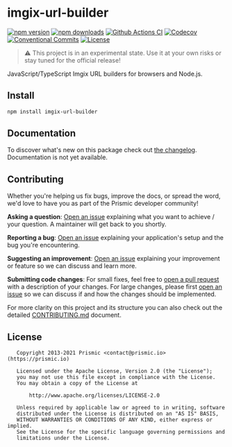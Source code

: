 <!--

TODO: Go through all "TODO" comments in the project

-->

# imgix-url-builder

[![npm version][npm-version-src]][npm-version-href]
[![npm downloads][npm-downloads-src]][npm-downloads-href]
[![Github Actions CI][github-actions-ci-src]][github-actions-ci-href]
[![Codecov][codecov-src]][codecov-href]
[![Conventional Commits][conventional-commits-src]][conventional-commits-href]
[![License][license-src]][license-href]

> ⚠ This project is in an experimental state. Use it at your own risks or stay tuned for the official release!

<!-- TODO: Replacing link to Prismic with [Prismic][prismic] is useful here -->

JavaScript/TypeScript Imgix URL builders for browsers and Node.js.

<!--

TODO: Create a small list of package features:

- 🤔 &nbsp;A useful feature;
- 🥴 &nbsp;Another useful feature;
- 🙃 &nbsp;A final useful feature.

Non-breaking space: &nbsp; are here on purpose to fix emoji rendering on certain systems.

-->

## Install

```bash
npm install imgix-url-builder
```

## Documentation

To discover what's new on this package check out [the changelog][changelog]. Documentation is not yet available.

<!-- TODO: Write or link to documentation. -->

## Contributing

Whether you're helping us fix bugs, improve the docs, or spread the word, we'd love to have you as part of the Prismic developer community!

**Asking a question**: [Open an issue][repo-bug-report] explaining what you want to achieve / your question. A maintainer will get back to you shortly.

**Reporting a bug**: [Open an issue][repo-bug-report] explaining your application's setup and the bug you're encountering.

**Suggesting an improvement**: [Open an issue][repo-feature-request] explaining your improvement or feature so we can discuss and learn more.

**Submitting code changes**: For small fixes, feel free to [open a pull request][repo-pull-requests] with a description of your changes. For large changes, please first [open an issue][repo-feature-request] so we can discuss if and how the changes should be implemented.

For more clarity on this project and its structure you can also check out the detailed [CONTRIBUTING.md][contributing] document.

## License

```
   Copyright 2013-2021 Prismic <contact@prismic.io> (https://prismic.io)

   Licensed under the Apache License, Version 2.0 (the "License");
   you may not use this file except in compliance with the License.
   You may obtain a copy of the License at

       http://www.apache.org/licenses/LICENSE-2.0

   Unless required by applicable law or agreed to in writing, software
   distributed under the License is distributed on an "AS IS" BASIS,
   WITHOUT WARRANTIES OR CONDITIONS OF ANY KIND, either express or implied.
   See the License for the specific language governing permissions and
   limitations under the License.
```

<!-- Links -->

[prismic]: https://prismic.io

<!-- TODO: Replace link with a more useful one if available -->

[prismic-docs]: https://prismic.io/docs
[changelog]: ./CHANGELOG.md
[contributing]: ./CONTRIBUTING.md

<!-- TODO: Replace link with a more useful one if available -->

[forum-question]: https://community.prismic.io
[repo-bug-report]: https://github.com/prismicio-community/imgix-url-builder/issues/new?assignees=&labels=bug&template=bug_report.md&title=
[repo-feature-request]: https://github.com/prismicio-community/imgix-url-builder/issues/new?assignees=&labels=enhancement&template=feature_request.md&title=
[repo-pull-requests]: https://github.com/prismicio-community/imgix-url-builder/pulls

<!-- Badges -->

[npm-version-src]: https://img.shields.io/npm/v/imgix-url-builder/latest.svg
[npm-version-href]: https://npmjs.com/package/imgix-url-builder
[npm-downloads-src]: https://img.shields.io/npm/dm/imgix-url-builder.svg
[npm-downloads-href]: https://npmjs.com/package/imgix-url-builder
[github-actions-ci-src]: https://github.com/prismicio-community/imgix-url-builder/workflows/ci/badge.svg
[github-actions-ci-href]: https://github.com/prismicio-community/imgix-url-builder/actions?query=workflow%3Aci
[codecov-src]: https://img.shields.io/codecov/c/github/prismicio-community/imgix-url-builder.svg
[codecov-href]: https://codecov.io/gh/prismicio-community/imgix-url-builder
[conventional-commits-src]: https://img.shields.io/badge/Conventional%20Commits-1.0.0-yellow.svg
[conventional-commits-href]: https://conventionalcommits.org
[license-src]: https://img.shields.io/npm/l/imgix-url-builder.svg
[license-href]: https://npmjs.com/package/imgix-url-builder
